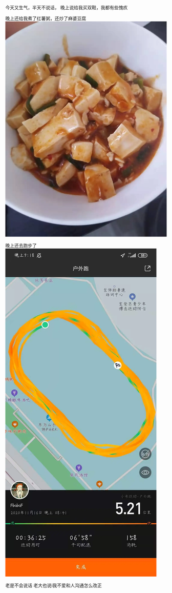今天又生气，半天不说话，
晚上说给我买双鞋，我都有些愧疚

晚上还给我煮了红薯粥，还炒了麻婆豆腐
![微信图片_20201117194823.jpg](../../img/6904315-e42ca5ed4917627b.jpg?imageMogr2/auto-orient/strip%7CimageView2/2/w/1240)


晚上还去跑步了![微信图片_20201117194806.jpg](../../img/6904315-d713fd7bbf61bf04.jpg?imageMogr2/auto-orient/strip%7CimageView2/2/w/1240)

老是不会说话
老大也说i我不爱和人沟通怎么改正

